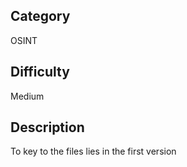 ## Category
OSINT
## Difficulty 
Medium
## Description
To key to the files lies in the first version
